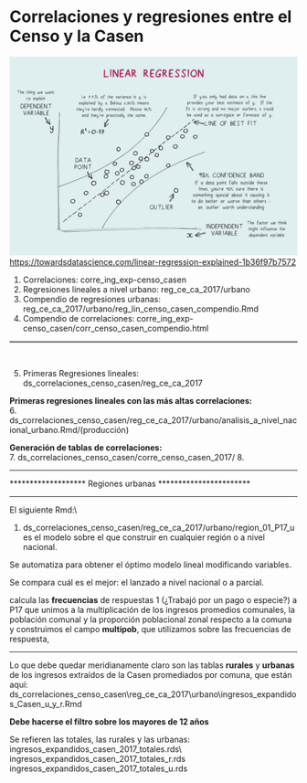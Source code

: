 # Correlaciones y regresiones entre el Censo y la Casen

![title](linear_regresssion.jpeg)
https://towardsdatascience.com/linear-regression-explained-1b36f97b7572

1. Correlaciones: corre_ing_exp-censo_casen 
2. Regresiones lineales a nivel urbano: reg_ce_ca_2017/urbano
3. Compendio de regresiones urbanas: reg_ce_ca_2017/urbano/reg_lin_censo_casen_compendio.Rmd 
4. Compendio de correlaciones: corre_ing_exp-censo_casen/corr_censo_casen_compendio.html

<hr style="height:3px;border-width:1;color:Gray;background-color:Gray">
<br>

5. Primeras Regresiones lineales: ds_correlaciones_censo_casen/reg_ce_ca_2017

**Primeras regresiones lineales con las más altas correlaciones:**\
6. ds_correlaciones_censo_casen/reg_ce_ca_2017/urbano/analisis_a_nivel_nacional_urbano.Rmd/(producción)
   
**Generación de tablas de correlaciones:**\
7. ds_correlaciones_censo_casen/corre_censo_casen_2017/
8. 

************************************************************
******************* Regiones urbanas ***********************
************************************************************
El siguiente Rmd:\

1. ds_correlaciones_censo_casen/reg_ce_ca_2017/urbano/region_01_P17_u es el modelo sobre el que construir en cualquier región o a nivel nacional.

Se automatiza para obtener el óptimo modelo lineal modificando variables. 

Se compara cuál es el mejor: el lanzado a nivel nacional o a parcial.

calcula las **frecuencias** de respuestas 1 (¿Trabajó por un pago o especie?) a P17 que unimos a la multiplicación de los ingresos promedios comunales, la población comunal y la proporción poblacional zonal respecto a la comuna y construimos el campo **multipob**, que utilizamos sobre las frecuencias de respuesta,


************************************************************
Lo que debe quedar meridianamente claro son las tablas **rurales** y **urbanas** de los ingresos extraídos de la Casen promediados por comuna, que están aquí:\
ds_correlaciones_censo_casen\reg_ce_ca_2017\urbano\ingresos_expandidos_Casen_u_y_r.Rmd
    
**Debe hacerse el filtro sobre los mayores de 12 años** 

Se refieren las totales, las rurales y las urbanas:
ingresos_expandidos_casen_2017_totales.rds\       
ingresos_expandidos_casen_2017_totales_r.rds\
ingresos_expandidos_casen_2017_totales_u.rds
